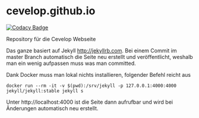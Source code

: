 cevelop.github.io
=================

[![Codacy Badge](https://api.codacy.com/project/badge/Grade/3c56eb9c00784fc196a3df856063370b)](https://www.codacy.com/app/misto/cevelop-github-io?utm_source=github.com&utm_medium=referral&utm_content=Cevelop/cevelop.github.io&utm_campaign=badger)

Repository für die Cevelop Webseite

Das ganze basiert auf Jekyll http://jekyllrb.com. Bei einem Commit im master Branch automatisch die Seite neu erstellt und veröffentlicht, weshalb man ein wenig aufpassen muss was man committed.

Dank Docker muss man lokal nichts installieren, folgender Befehl reicht aus

    docker run --rm -it -v $(pwd):/srv/jekyll -p 127.0.0.1:4000:4000 jekyll/jekyll:stable jekyll s

Unter http://localhost:4000 ist die Seite dann aufrufbar und wird bei Änderungen automatisch neu erstellt.
